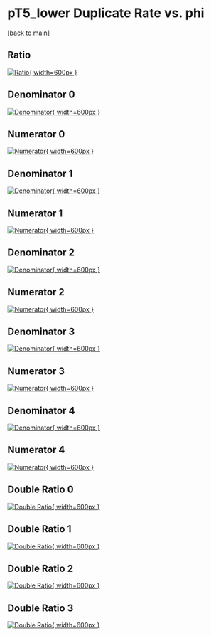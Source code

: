 # pT5_lower Duplicate Rate vs. phi

[[back to main](./)]



## Ratio

[![Ratio](../mtv/var/pT5_lower_duplrate_phi.png){ width=600px }](../mtv/var/pT5_lower_duplrate_phi.pdf)

## Denominator 0

[![Denominator](../mtv/den/pT5_lower_duplrate_phi_den0.png){ width=600px }](../mtv/den/pT5_lower_duplrate_phi_den0.pdf)

## Numerator 0

[![Numerator](../mtv/num/pT5_lower_duplrate_phi_num0.png){ width=600px }](../mtv/num/pT5_lower_duplrate_phi_num0.pdf)

## Denominator 1

[![Denominator](../mtv/den/pT5_lower_duplrate_phi_den1.png){ width=600px }](../mtv/den/pT5_lower_duplrate_phi_den1.pdf)

## Numerator 1

[![Numerator](../mtv/num/pT5_lower_duplrate_phi_num1.png){ width=600px }](../mtv/num/pT5_lower_duplrate_phi_num1.pdf)

## Denominator 2

[![Denominator](../mtv/den/pT5_lower_duplrate_phi_den2.png){ width=600px }](../mtv/den/pT5_lower_duplrate_phi_den2.pdf)

## Numerator 2

[![Numerator](../mtv/num/pT5_lower_duplrate_phi_num2.png){ width=600px }](../mtv/num/pT5_lower_duplrate_phi_num2.pdf)

## Denominator 3

[![Denominator](../mtv/den/pT5_lower_duplrate_phi_den3.png){ width=600px }](../mtv/den/pT5_lower_duplrate_phi_den3.pdf)

## Numerator 3

[![Numerator](../mtv/num/pT5_lower_duplrate_phi_num3.png){ width=600px }](../mtv/num/pT5_lower_duplrate_phi_num3.pdf)

## Denominator 4

[![Denominator](../mtv/den/pT5_lower_duplrate_phi_den4.png){ width=600px }](../mtv/den/pT5_lower_duplrate_phi_den4.pdf)

## Numerator 4

[![Numerator](../mtv/num/pT5_lower_duplrate_phi_num4.png){ width=600px }](../mtv/num/pT5_lower_duplrate_phi_num4.pdf)

## Double Ratio 0

[![Double Ratio](../mtv/ratio/pT5_lower_duplrate_phi_ratio0.png){ width=600px }](../mtv/ratio/pT5_lower_duplrate_phi_ratio0.pdf)

## Double Ratio 1

[![Double Ratio](../mtv/ratio/pT5_lower_duplrate_phi_ratio1.png){ width=600px }](../mtv/ratio/pT5_lower_duplrate_phi_ratio1.pdf)

## Double Ratio 2

[![Double Ratio](../mtv/ratio/pT5_lower_duplrate_phi_ratio2.png){ width=600px }](../mtv/ratio/pT5_lower_duplrate_phi_ratio2.pdf)

## Double Ratio 3

[![Double Ratio](../mtv/ratio/pT5_lower_duplrate_phi_ratio3.png){ width=600px }](../mtv/ratio/pT5_lower_duplrate_phi_ratio3.pdf)

